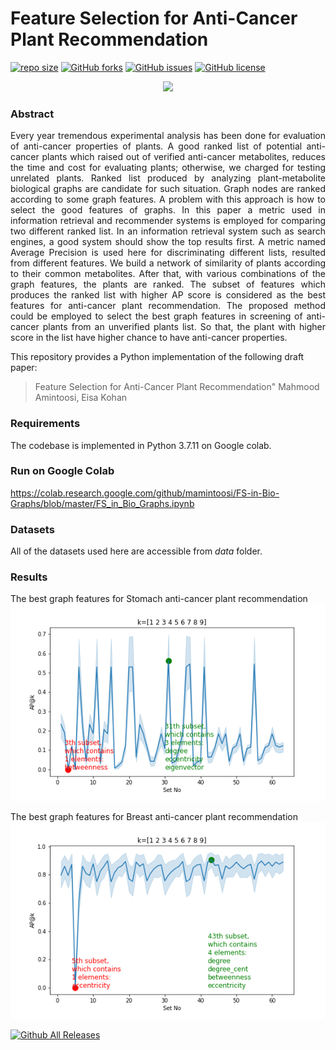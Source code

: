 Feature Selection for Anti-Cancer Plant Recommendation
==========
 [![repo size](https://img.shields.io/github/repo-size/mamintoosi/FS-in-Bio-Graphs.svg)](https://github.com/mamintoosi/FS-in-Bio-Graphs/archive/master.zip)
 [![GitHub forks](https://img.shields.io/github/forks/mamintoosi/FS-in-Bio-Graphs)](https://github.com/mamintoosi/FS-in-Bio-Graphs/network)
[![GitHub issues](https://img.shields.io/github/issues/mamintoosi/FS-in-Bio-Graphs)](https://github.com/mamintoosi/FS-in-Bio-Graphs/issues)
[![GitHub license](https://img.shields.io/github/license/mamintoosi/FS-in-Bio-Graphs)](https://github.com/mamintoosi/FS-in-Bio-Graphs/blob/main/LICENSE)
 
 
<p align="center">
  <img width="600" src="doc/header.png">
</p>

### Abstract

<p align="justify">
Every year tremendous experimental analysis has been done for evaluation of anti-cancer properties of plants. A good ranked list of potential anti-cancer plants which raised out of verified anti-cancer metabolites, reduces the time and cost for evaluating plants; otherwise, we charged for testing unrelated plants. Ranked list produced by analyzing plant-metabolite biological graphs are candidate for such situation. Graph nodes are ranked according to some graph features. A problem with this approach is how to select the good features of graphs. In this paper a metric used in information retrieval and recommender systems is employed for comparing two different ranked list. In an information retrieval system such as search engines, a good system should show the top results first. A metric named Average Precision is used here for discriminating different lists, resulted from different features. We build a network of similarity of plants according to their common metabolites. After that, with various combinations of the graph features, the plants are ranked. The subset of features which produces the ranked list with higher AP score is considered as the best features for anti-cancer plant recommendation. The proposed method could be employed to select the best graph features in screening of anti-cancer plants from an unverified plants list. So that, the plant with higher score in the list have higher chance to have anti-cancer properties.</p>

This repository provides a Python implementation of the following draft paper:

> Feature Selection for Anti-Cancer Plant Recommendation"
> Mahmood Amintoosi, Eisa Kohan


### Requirements
The codebase is implemented in Python 3.7.11 on Google colab. 

### Run on Google Colab
https://colab.research.google.com/github/mamintoosi/FS-in-Bio-Graphs/blob/master/FS_in_Bio_Graphs.ipynb

### Datasets
<p align="justify">
All of the datasets used here are accessible from <em>data</em> folder.
</p>

### Results
The best graph features for Stomach anti-cancer plant recommendation
![Stomach](results/FS_AC_St_Plant_Met_mc1_k1-9_apk.png)

The best graph features for Breast anti-cancer plant recommendation
![Breast](results/FS_AC_Br_Plant_Met_mc1_k1-9_apk.png)

[![Github All Releases](https://img.shields.io/github/downloads/mamintoosi/FS-in-Bio-Graphs/total.svg)]()
